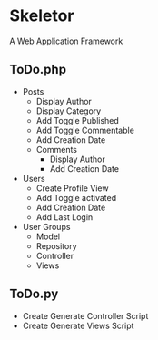 # Skeletor
A Web Application Framework

## ToDo.php
* Posts
  * Display Author
  * Display Category
  * Add Toggle Published
  * Add Toggle Commentable
  * Add Creation Date
  * Comments
    * Display Author
    * Add Creation Date
* Users
  * Create Profile View
  * Add Toggle activated
  * Add Creation Date
  * Add Last Login
* User Groups
  * Model
  * Repository
  * Controller
  * Views

## ToDo.py
* Create Generate Controller Script
* Create Generate Views Script
